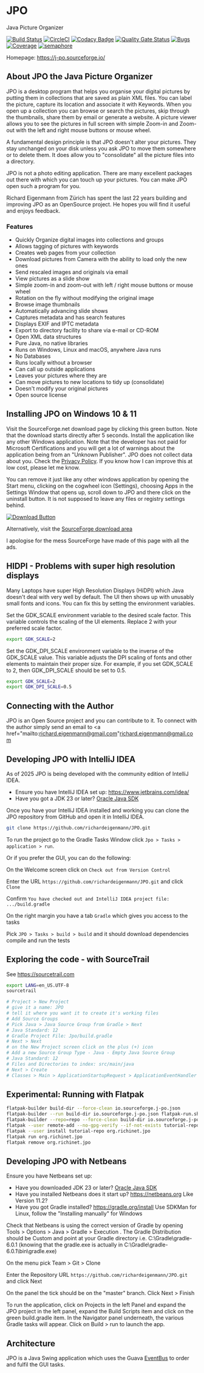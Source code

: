 # JPO
Java Picture Organizer

[![Build Status](https://app.travis-ci.com/richardeigenmann/JPO.svg?branch=master)](https://app.travis-ci.com/richardeigenmann/JPO)
[![CircleCI](https://circleci.com/gh/richardeigenmann/JPO/tree/master.svg?style=svg)](https://circleci.com/gh/richardeigenmann/JPO/tree/master)
[![Codacy Badge](https://app.codacy.com/project/badge/Grade/948fa1d9f4354611a6be88c422505c25)](https://app.codacy.com/gh/richardeigenmann/JPO/dashboard?utm_source=gh&utm_medium=referral&utm_content=&utm_campaign=Badge_grade)
[![Quality Gate Status](https://sonarcloud.io/api/project_badges/measure?project=richardeigenmann_JPO&metric=alert_status)](https://sonarcloud.io/summary/new_code?id=richardeigenmann_JPO)
[![Bugs](https://sonarcloud.io/api/project_badges/measure?project=richardeigenmann_JPO&metric=bugs)](https://sonarcloud.io/summary/new_code?id=richardeigenmann_JPO)
[![Coverage](https://sonarcloud.io/api/project_badges/measure?project=richardeigenmann_JPO&metric=coverage)](https://sonarcloud.io/summary/new_code?id=richardeigenmann_JPO)
[![semaphore](https://richardeigenmann.semaphoreci.com/badges/JPO.svg?style=shields)](https://richardeigenmann.semaphoreci.com/)

Homepage: https://j-po.sourceforge.io/

## About JPO the Java Picture Organizer

JPO is a desktop program that helps you organise your digital pictures by putting them in collections that are saved as
plain XML files. You can label the picture, capture its location and associate it with Keywords. 
When you open up a collection you can browse or search the pictures, skip through the thumbnails, share them by 
email or generate a website. A picture viewer allows you to see the pictures in full screen with simple Zoom-in and 
Zoom-out with the left and right mouse buttons or mouse wheel.</p>

A fundamental design principle is that JPO doesn't alter your pictures. They stay unchanged on your disk unless you
ask JPO to move them somewhere or to delete them. It does allow you to "consolidate" all the picture files into
a directory.

JPO is not a photo editing application. There are many excellent packages out there with which you can touch up your
pictures. You can make JPO open such a program for you.

Richard Eigenmann from Z&uuml;rich has spent the last 22 years building and improving JPO as an OpenSource project. He
hopes you will find it useful and enjoys feedback.

### Features

* Quickly Organize digital images into collections and groups
* Allows tagging of pictures with keywords
* Creates web pages from your collection
* Download pictures from Camera with the ability to load only the new ones
* Send rescaled images and originals via email
* View pictures as a slide show
* Simple zoom-in and zoom-out with left / right mouse buttons or mouse wheel
* Rotation on the fly without modifying the original image
* Browse image thumbnails
* Automatically advancing slide shows
* Captures metadata and has search features
* Displays EXIF and IPTC metadata
* Export to directory facility to share via e-mail or CD-ROM
* Open XML data structures
* Pure Java, no native libraries
* Runs on Windows, Linux and macOS, anywhere Java runs
* No Databases
* Runs locally without a browser
* Can call up outside applications
* Leaves your pictures where they are
* Can move pictures to new locations to tidy up (consolidate)
* Doesn't modify your original pictures
* Open source license

## Installing JPO on Windows 10 & 11

Visit the SourceForge.net download page by clicking this green button. Note that the download starts directly after 5
seconds. Install the application like any other Windows application. Note that the developer has not paid for Microsoft 
Certifications and you will get a lot of warnings about the application being from an "Unknown Publisher". JPO does
not collect data about you. Check the <a href="https://j-po.sourceforge.io/privacy.html">Privacy Policy</a>. If you
know how I can improve this at low cost, please let me know.

You can remove it just like any other windows
application by opening the Start menu, clicking on the cogwheel icon (Settings), choosing Apps in the Settings Window
that opens up, scroll down to JPO and there click on the uninstall button. It is not supposed to leave any files 
or registry settings behind.

[![Download Button](https://a.fsdn.com/con/app/sf-download-button)](https://sourceforge.net/projects/j-po/files/JPO-0.14.exe/download)

<p>Alternatively, visit the <a href="http://sourceforge.net/projects/j-po/files">SourceForge download area</a></p> 
I apologise for the mess SourceForge have made of this page with all the ads.

## HIDPI - Problems with super high resolution displays

Many Laptops have super High Resolution Displays (HiDPI) which Java doesn't deal with very well by default. The UI then
shows up with unusably small fonts and icons. You can fix this by setting the environment variables.

Set the GDK_SCALE environment variable to the desired scale factor. This variable controls the scaling of the UI elements. 
Replace 2 with your preferred scale factor.

```bash
export GDK_SCALE=2
```

Set the GDK_DPI_SCALE environment variable to the inverse of the GDK_SCALE value. This variable adjusts the DPI scaling
of fonts and other elements to maintain their proper size. For example, if you set GDK_SCALE to 2, then GDK_DPI_SCALE should be set to 0.5.

```bash
export GDK_SCALE=2
export GDK_DPI_SCALE=0.5
```
## Connecting with the Author

JPO is an Open Source project and you can contribute to it. To connect with the author simply send an email to
<a href="mailto:richard.eigenmann@gmail.com"richard.eigenmann@gmail.com</a>


## Developing JPO with IntelliJ IDEA

As of 2025 JPO is being developed with the community edition of IntelliJ IDEA.

* Ensure you have IntelliJ IDEA set up: https://www.jetbrains.com/idea/
* Have you got a JDK 23 or later? [Oracle Java SDK](https://www.oracle.com/technetwork/java/javase/downloads/index.html)

Once you have your IntelliJ IDEA installed and working you can clone the JPO repository from GitHub and open it in IntelliJ IDEA.

```bash
git clone https://github.com/richardeigenmann/JPO.git
```

To run the project go to the Gradle Tasks Window click
`Jpo > Tasks > application > run`.

Or if you prefer the GUI, you can do the following:

On the Welcome screen click on `Check out from Version Control`

Enter the URL `https://github.com/richardeigenmann/JPO.git` and click `Clone`

Confirm `You have checked out and IntelliJ IDEA project file: .../build.gradle`

On the right margin you have a tab `Gradle` which gives you access to the tasks

Pick `JPO > Tasks > build > build` and it should download dependencies compile and run the tests

## Exploring the code - with SourceTrail

See https://sourcetrail.com

```bash
export LANG=en_US.UTF-8
sourcetrail

# Project > New Project
# give it a name: JPO
# tell it where you want it to create it's working files
# Add Source Groups
# Pick Java > Java Source Group from Gradle > Next
# Java Standard: 12
# Gradle Project File: Jpo/build.gradle
# Next > Next 
# on the New Project screen click on the plus (+) icon
# Add a new Source Group Type - Java - Empty Java Source Group
# Java Standard: 12
# Files and Directories to index: src/main/java
# Next > Create
# Classes > Main > ApplicationStartupRequest > ApplicationEventHandler > handleApplicationStartupRequest
```

## Experimental: Running with Flatpak

```bash
flatpak-builder build-dir --force-clean io.sourceforge.j-po.json
flatpak-builder --run build-dir io.sourceforge.j-po.json flatpak-run.sh
flatpak-builder --repo=repo --force-clean build-dir io.sourceforge.j-po.json
flatpak --user remote-add --no-gpg-verify --if-not-exists tutorial-repo repo
flatpak --user install tutorial-repo org.richinet.jpo
flatpak run org.richinet.jpo
flatpak remove org.richinet.jpo
```


## Developing JPO with Netbeans

Ensure you have Netbeans set up:

* Have you downloaded JDK 23 or
  later? [Oracle Java SDK](https://www.oracle.com/technetwork/java/javase/downloads/index.html)
* Have you installed Netbeans does it start up? <https://netbeans.org> Like Version 11.2?
* Have you got Gradle installed? <https://gradle.org/install> Use SDKMan for Linux, follow the "Installing manually" for Windows

Check that Netbeans is using the correct version of Gradle by opening Tools > Options > Java > Gradle > Execution . The Gradle Distribution should be Custom and point at your Gradle directory i.e. C:\Gradle\gradle-6.0.1 (knowing that the gradle.exe is actually in C:\Gradle\gradle-6.0.1\bin\gradle.exe)

On the menu pick Team > Git > Clone

Enter the Repository URL `https://github.com/richardeigenmann/JPO.git` and click Next

On the panel the tick should be on the "master" branch. Click Next > Finish

To run the application, click on Projects in the left Panel and expand the JPO project in the left panel, expand the Build Scripts item and click on the green build.gradle item. In the Navigator panel underneath, the various Gradle tasks will appear. Click on Build > run to launch the app.

## Architecture

JPO is a Java Swing application which uses the Guava [EventBus](https://github.com/google/guava/wiki/EventBusExplained) 
to order and fulfil the GUI tasks.
